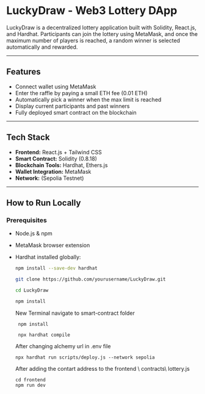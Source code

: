 # LuckyDraw - Web3 Lottery DApp

LuckyDraw is a decentralized lottery application built with Solidity, React.js, and Hardhat. Participants can join the lottery using MetaMask, and once the maximum number of players is reached, a random winner is selected automatically and rewarded.

---

## Features

- Connect wallet using MetaMask
- Enter the raffle by paying a small ETH fee (0.01 ETH)
- Automatically pick a winner when the max limit is reached
- Display current participants and past winners
- Fully deployed smart contract on the blockchain

---

## Tech Stack

- **Frontend:** React.js + Tailwind CSS  
- **Smart Contract:** Solidity (0.8.18)  
- **Blockchain Tools:** Hardhat, Ethers.js  
- **Wallet Integration:** MetaMask  
- **Network:** (Sepolia Testnet)

---


## How to Run Locally

### Prerequisites

- Node.js & npm
- MetaMask browser extension
- Hardhat installed globally:  
  ```bash
  npm install --save-dev hardhat

  git clone https://github.com/yourusername/LuckyDraw.git

  cd LuckyDraw

  npm install

  ```
  New Terminal navigate to smart-contract folder

  ```
   npm install

   npx hardhat compile

  ```

  After changing alchemy url in .env file

  ```
  npx hardhat run scripts/deploy.js --network sepolia

  ```
  After adding the contart address to the frontend \ contracts\ lottery.js

  ```
  cd frontend
  npm run dev

  ```

